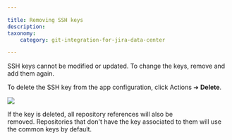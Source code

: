```yaml
---

title: Removing SSH keys
description:
taxonomy:
    category: git-integration-for-jira-data-center

---
```

SSH keys cannot be modified or updated. To change the keys, remove and add them again.

To delete the SSH key from the app configuration, click Actions ➜ **Delete**.

![](https://bigbrassband.atlassian.net/wiki/download/thumbnails/1930396835/ssh-addkey-list-del-key.png?version=1&modificationDate=1630642808913&cacheVersion=1&api=v2&width=680&height=294)

<div class="bbb-callout bbb--note">
    <div class="irow">
    <div class="ilogobox">
        <span class="logoimg"></span>
    </div>
    <div class="imsgbox">
        If the key is deleted, all repository references will also be removed. Repositories that don't have the key associated to them will use the common keys by default.
    </div>
    </div>
</div>

